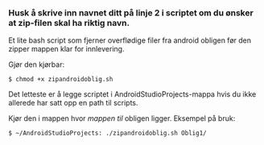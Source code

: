 ###  Husk å skrive inn navnet ditt på linje 2 i scriptet om du ønsker at zip-filen skal ha riktig navn.

Et lite bash script som fjerner overflødige filer fra android obligen før den zipper mappen klar for innlevering.


Gjør den kjørbar:
```
$ chmod +x zipandroidoblig.sh
```

Det letteste er å legge scriptet i AndroidStudioProjects-mappa hvis du ikke allerede har satt opp en path til scripts.

Kjør den i mappen hvor *mappen til* obligen ligger.
Eksempel på bruk:

```
$ ~/AndroidStudioProjects: ./zipandroidoblig.sh Oblig1/
```

